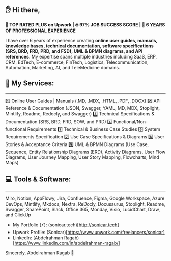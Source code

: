 ## ✋ Hi there,


**💎 TOP RATED PLUS on Upwork | 🔥 97% JOB SUCCESS SCORE | 🚀 6 YEARS OF PROFESSIONAL EXPERIENCE**

I have over 6 years of experience creating **online user guides, manuals, knowledge bases, technical documentation, software specifications (SRS, BRD, FRD, PRD, and FSD), UML & BPMN diagrams, and API references**. My expertise spans multiple industries including SaaS, ERP, CRM, EdTech, E-commerce, FinTech, Logistics, Telecommunication, Automation, Marketing, AI, and TeleMedicine domains.

## 💯 My Services:
------------------
1️⃣ Online User Guides | Manuals (.MD, .MDX, .HTML, .PDF, .DOCX)
2️⃣ API Reference & Documentation (JSON, Swagger, YAML, MD, MDX, Stoplight, Mintlify, Readme, Redocly, and Swagger)
3️⃣ Technical Specifications & Documentation (SRS, BRD, FRD, SOW, and PRD)
4️⃣ Functional/Non-functional Requirements
5️⃣ Technical & Business Case Studies
6️⃣ System Requirements Specification
7️⃣ Use Case Specifications & Diagrams
8️⃣ User Stories & Acceptance Criteria
9️⃣ UML & BPMN Diagrams (Use Case, Sequence, Entity Relationship Diagrams (ERD), Activity Diagrams, User Flow Diagrams, User Journey Mapping, User Story Mapping, Flowcharts, Mind Maps)

## 💻 Tools & Software:
-----------------------

Miro, Notion, AppFlowy, Jira, Confluence, Figma, Google Workspace, Azure DevOps, Mintlify, Mkdocs, Nextra, ReDocly, Docusaurus, Stoplight, Readme, Swagger, SharePoint, Slack, Office 365, Monday, Visio, LucidChart, Draw, and ClickUp

- My Portfolio (⚡️): (sonicar.tech)[http://sonicar.tech]
- Upwork Profile: (Sonicar)[https://www.upwork.com/freelancers/sonicar]
- LinkedIn: (Abdelrahman Ragab)[https://www.linkedin.com/in/abdelrahman-ragab/]


Sincerely,
Abdelrahman Ragab 💛
